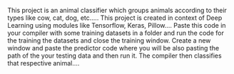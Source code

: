 This project is an animal classifier which groups animals according to their types like cow, cat, dog, etc..... This project is created in context of Deep Learning using modules like Tensorflow, Keras, Pillow.... Paste this code in your compiler with some training datasets in a folder and run the code for the training the datasets and close the training window. Create a new window and paste the predictor code where you will be also pasting the path of the your testing data and then run it. The compiler then classifies that respective animal....
